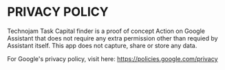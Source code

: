 # PRIVACY POLICY
Technojam Task Capital finder is a proof of concept Action on Google Assistant that does not require any extra permission other than requied by Assistant itself.
This app does not capture, share or store any data.

For Google's privacy policy, visit here: https://policies.google.com/privacy 
